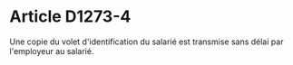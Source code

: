 # Article D1273-4

Une copie du volet d'identification du salarié est transmise sans délai par l'employeur au salarié.